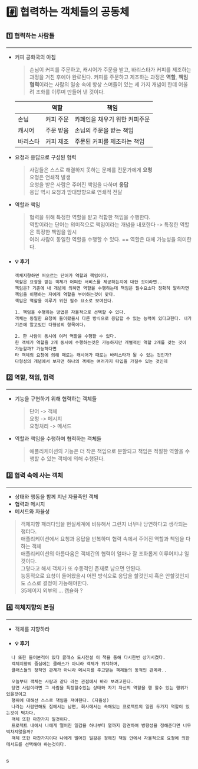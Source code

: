 #  #️⃣ **협력하는 객체들의 공동체**


### 1️⃣ 협력하는 사람들

---
- 커피 공화국의 아침
  
  >손님이 커피를 주문하고, 캐시어가 주문을 받고, 바리스타가 커피를 제조하는 과정을 거친 후에야 완료된다. 커피를 주문하고 제조하는 과정은 **역할**, **책임** **협력**이라는 사람의 일송 속에 항상 스며들어 있는 세 가지 개념이 한데 어울려 조화를 이루며 만들어 낸 것이다.

  |  | 역할 | 책임               | 
  | --- |------------------| --- |
  | 손님 | 커피 주문 | 카페인을 채우기 위한 커피주문 |
  | 캐시어 | 주문 받음 | 손님의 주문을 받는 책임    |
  | 바리스타 | 커피 제조 | 주문된 커피를 제조하는 책임  |

- 요청과 응답으로 구성된 협력
   > 사람들은 스스로 해결하지 못하는 문제를 전문가에게 **요청**<br>
   > 요청은 연쇄적 발생<br>
   > 요청을 받은 사람은 주어진 책임을 다하며 **응답**<br>
   > 응답 역시 요청과 받대방향으로 연쇄적 전달
- 역할과 책임

  > 협력을 위해 특정한 역할을 밭고 적합한 책임을 수행한다. <br>
  > 역할이라는 단어는 의미적으로 책임이라는 개념을 내포한다 -> 특정한 역할은 특정한 책임을 암시<br>
  > 여러 사람이 동일한 역할을 수행할 수 있다. == 역할은 대체 가능성을 의미한다. <br>

- #### 💡 후기
  ```text
  객체지향하면 떠오르는 단어가 역할과 책임이다.
  역할은 요청을 받는 객체가 어떠한 서비스를 제공하는지에 대한 것이라면..
  책임은? 기존에 내 개념에 의하면 역할을 수행하는데 책임은 필수요소다 정확히 말하자면 책임을 이행하는 자에게 역할을 부여하는것이 맞다.
  책임은 역할을 이루기 위한 필수 요소로 보여진다.

  1. 책임을 수행하는 방법은 자율적으로 선택할 수 있다.
  객체는 동일한 요청이 들어왔을시 다른 방식으로 응답할 수 있는 능력이 있다고한다. 내가 기존에 알고있던 다형성의 항목이다.
  
  2. 한 사람이 동시에 여러 역할을 수행할 수 있다.
  한 객체가 역할을 2개 동시에 수행하는것은 가능하지만 개별적인 역할 2개를 갖는 것이 가능할까? 가능하다면
  타 객체의 요청에 의해 때로는 캐시어가 때로는 바리스타가 될 수 있는 것인가?
  다형성의 개념에서 보자면 하나의 객체는 여러가지 타입을 가질수 있는 것인데 
### 2️⃣ 역할, 책임, 협력

---
- 기능을 구현하기 위해 협력하는 객체들
   > 단어 -> 객체 <br>
   > 요청 -> 메시지 <br>
   > 요청처리 -> 메서드
- 역할과 책임을 수행하며 협력하는 객체들
  > 애플리케이션의 기능은 더 작은 책임으로 분할되고 책임은 적절한 역할을 수행할 수 있는 객체에 의해 수행된다.

### 3️⃣ 협력 속에 사는 객체

---
- 상태와 행동을 함께 지닌 자율족인 객체
- 협력과 메시지
- 메서드와 자율성

> 객체지향 패러다임을 현실세계에 비유해서 그런지 너무나 당연하다고 생각되는 챕터다.<br>
> 애플리케이션에서 요청과 응답을 반복하며 협력 속에서 주어진 역할과 책임을 다하는 객체 <br>
> 애플리케이션의 아름다움은 객체간의 협력이 얼마나 잘 조화롭게 이루어지냐 일것이다. <br>
> 그렇다고 해서 객체가 또 수동적인 존재로 남으면 안된다. <br>
> 능동적으로 요청이 들어왔을시 어떤 방식으로 응답을 할것인지 혹은 안할것인지도 스스로 결정이 가능해야한다.<br>
> 35페이지 외부의 ... 캡슐화 ?  <br>
> 

### 4️⃣ 객체지향의 본질

---
- 객체를 지향하라

- #### 💡 후기
```text
  나 또한 들어본적이 있다 클래스 도시전설 이 책을 통해 다시한번 상기시켰다.
  객체지향의 줌심에는 클래스가 아니라 객체가 위치하며, 
  클래스들의 정적인 관계가 아니라 메시지를 주고받는 객체들의 동적인 관계라..
  
  오늘부터 객체는 사람과 같다 라는 관점에서 바라 보려고한다.
  당연 사람이라면 그 사람을 특정할수있는 상태와 자기 자신의 역할을 행 할수 있는 행위가 있을것이고
  행위에 대해선 스스로 책임을 져야한다. (자율성)
  나라는 사람만해도 집에서는 남편, 회사에서는 속해있는 프로젝트의 일원 두가지 역할이 있는것이 벅차다.
  객체 또한 마찬가지 일것이다. 
  프로젝트 내에서 나에게 떨어진 일감을 하나부터 열까지 참견하여 방향성을 정해준다면 너무 벅차지않을까?
  객체 또한 마찬가지이다 나에게 떨어진 일감은 정해진 책임 안에서 자율적으로 요청에 의한 메서드를 선택해야 하는것이다.
   
```
s